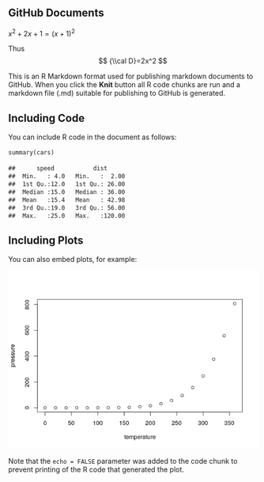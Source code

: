 









































GitHub Documents
----------------

*x*<sup>2</sup> + 2*x* + 1 = (*x* + 1)<sup>2</sup>

Thus
$$
{\\cal D}=2x^2
$$

This is an R Markdown format used for publishing markdown documents to
GitHub. When you click the **Knit** button all R code chunks are run and
a markdown file (.md) suitable for publishing to GitHub is generated.

Including Code
--------------

You can include R code in the document as follows:

    summary(cars)

    ##      speed           dist       
    ##  Min.   : 4.0   Min.   :  2.00  
    ##  1st Qu.:12.0   1st Qu.: 26.00  
    ##  Median :15.0   Median : 36.00  
    ##  Mean   :15.4   Mean   : 42.98  
    ##  3rd Qu.:19.0   3rd Qu.: 56.00  
    ##  Max.   :25.0   Max.   :120.00

Including Plots
---------------

You can also embed plots, for example:

![](2020-05-29-RmarkdownTest_files/figure-markdown_strict/pressure-1.png)

Note that the `echo = FALSE` parameter was added to the code chunk to
prevent printing of the R code that generated the plot.
